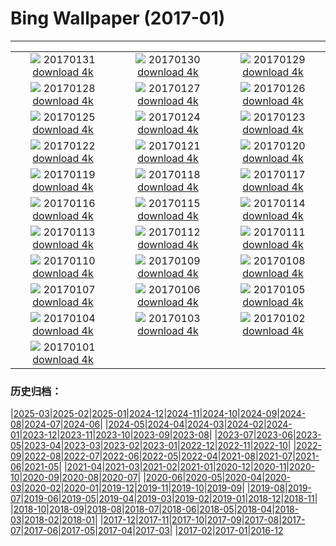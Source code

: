 # Bing Wallpaper (2017-01)
**************
| | | |
| :----: | :----: | :----: |
| ![](https://www.bing.com/az/hprichbg/rb/GBRISS_ZH-CN10195808313_1920x1080.jpg) 20170131 [download 4k](https://www.bing.com/az/hprichbg/rb/GBRISS_ZH-CN10195808313_UHD.jpg) | ![](https://www.bing.com/az/hprichbg/rb/FlameTowers_ZH-CN10904980589_1920x1080.jpg) 20170130 [download 4k](https://www.bing.com/az/hprichbg/rb/FlameTowers_ZH-CN10904980589_UHD.jpg) | ![](https://www.bing.com/az/hprichbg/rb/SpringCouplet_ZH-CN16366435588_1920x1080.jpg) 20170129 [download 4k](https://www.bing.com/az/hprichbg/rb/SpringCouplet_ZH-CN16366435588_UHD.jpg) |
| ![](https://www.bing.com/az/hprichbg/rb/DoorGods_ZH-CN12360444323_1920x1080.jpg) 20170128 [download 4k](https://www.bing.com/az/hprichbg/rb/DoorGods_ZH-CN12360444323_UHD.jpg) | ![](https://www.bing.com/az/hprichbg/rb/ChineseGoldenPheasant_ZH-CN12693021758_1920x1080.jpg) 20170127 [download 4k](https://www.bing.com/az/hprichbg/rb/ChineseGoldenPheasant_ZH-CN12693021758_UHD.jpg) | ![](https://www.bing.com/az/hprichbg/rb/Chopstics_ZH-CN11978203109_1920x1080.jpg) 20170126 [download 4k](https://www.bing.com/az/hprichbg/rb/Chopstics_ZH-CN11978203109_UHD.jpg) |
| ![](https://www.bing.com/az/hprichbg/rb/DovrefjellMuskox_ZH-CN14069563613_1920x1080.jpg) 20170125 [download 4k](https://www.bing.com/az/hprichbg/rb/DovrefjellMuskox_ZH-CN14069563613_UHD.jpg) | ![](https://www.bing.com/az/hprichbg/rb/VillersAbbey_ZH-CN10373383330_1920x1080.jpg) 20170124 [download 4k](https://www.bing.com/az/hprichbg/rb/VillersAbbey_ZH-CN10373383330_UHD.jpg) | ![](https://www.bing.com/az/hprichbg/rb/LuciolaCruciata_ZH-CN9063767400_1920x1080.jpg) 20170123 [download 4k](https://www.bing.com/az/hprichbg/rb/LuciolaCruciata_ZH-CN9063767400_UHD.jpg) |
| ![](https://www.bing.com/az/hprichbg/rb/MontBlancVideo_ZH-CN9230432404_1920x1080.jpg) 20170122 [download 4k](https://www.bing.com/az/hprichbg/rb/MontBlancVideo_ZH-CN9230432404_UHD.jpg) | ![](https://www.bing.com/az/hprichbg/rb/PfeifferBeach_ZH-CN13868196659_1920x1080.jpg) 20170121 [download 4k](https://www.bing.com/az/hprichbg/rb/PfeifferBeach_ZH-CN13868196659_UHD.jpg) | ![](https://www.bing.com/az/hprichbg/rb/GentooPenguinVideo_ZH-CN9979103072_1920x1080.jpg) 20170120 [download 4k](https://www.bing.com/az/hprichbg/rb/GentooPenguinVideo_ZH-CN9979103072_UHD.jpg) |
| ![](https://www.bing.com/az/hprichbg/rb/IceSculptures_ZH-CN12032666081_1920x1080.jpg) 20170119 [download 4k](https://www.bing.com/az/hprichbg/rb/IceSculptures_ZH-CN12032666081_UHD.jpg) | ![](https://www.bing.com/az/hprichbg/rb/MinervaTerrace_ZH-CN10705203937_1920x1080.jpg) 20170118 [download 4k](https://www.bing.com/az/hprichbg/rb/MinervaTerrace_ZH-CN10705203937_UHD.jpg) | ![](https://www.bing.com/az/hprichbg/rb/MountOTemanu_ZH-CN10516512008_1920x1080.jpg) 20170117 [download 4k](https://www.bing.com/az/hprichbg/rb/MountOTemanu_ZH-CN10516512008_UHD.jpg) |
| ![](https://www.bing.com/az/hprichbg/rb/LasMedulasFrost_ZH-CN10300016604_1920x1080.jpg) 20170116 [download 4k](https://www.bing.com/az/hprichbg/rb/LasMedulasFrost_ZH-CN10300016604_UHD.jpg) | ![](https://www.bing.com/az/hprichbg/rb/BehindTheFalls_ZH-CN6370841810_1920x1080.jpg) 20170115 [download 4k](https://www.bing.com/az/hprichbg/rb/BehindTheFalls_ZH-CN6370841810_UHD.jpg) | ![](https://www.bing.com/az/hprichbg/rb/GreatCourt_ZH-CN11131065922_1920x1080.jpg) 20170114 [download 4k](https://www.bing.com/az/hprichbg/rb/GreatCourt_ZH-CN11131065922_UHD.jpg) |
| ![](https://www.bing.com/az/hprichbg/rb/KongdeRi_ZH-CN11743396085_1920x1080.jpg) 20170113 [download 4k](https://www.bing.com/az/hprichbg/rb/KongdeRi_ZH-CN11743396085_UHD.jpg) | ![](https://www.bing.com/az/hprichbg/rb/MacaquesWulingyuan_ZH-CN8705472129_1920x1080.jpg) 20170112 [download 4k](https://www.bing.com/az/hprichbg/rb/MacaquesWulingyuan_ZH-CN8705472129_UHD.jpg) | ![](https://www.bing.com/az/hprichbg/rb/TempleOfValadier_ZH-CN13184904528_1920x1080.jpg) 20170111 [download 4k](https://www.bing.com/az/hprichbg/rb/TempleOfValadier_ZH-CN13184904528_UHD.jpg) |
| ![](https://www.bing.com/az/hprichbg/rb/NASAEgypt_ZH-CN10985844646_1920x1080.jpg) 20170110 [download 4k](https://www.bing.com/az/hprichbg/rb/NASAEgypt_ZH-CN10985844646_UHD.jpg) | ![](https://www.bing.com/az/hprichbg/rb/EifelNPBelgium_ZH-CN12131884508_1920x1080.jpg) 20170109 [download 4k](https://www.bing.com/az/hprichbg/rb/EifelNPBelgium_ZH-CN12131884508_UHD.jpg) | ![](https://www.bing.com/az/hprichbg/rb/RossFountain_ZH-CN11490955168_1920x1080.jpg) 20170108 [download 4k](https://www.bing.com/az/hprichbg/rb/RossFountain_ZH-CN11490955168_UHD.jpg) |
| ![](https://www.bing.com/az/hprichbg/rb/TrakaiIslandCastle_ZH-CN14067567252_1920x1080.jpg) 20170107 [download 4k](https://www.bing.com/az/hprichbg/rb/TrakaiIslandCastle_ZH-CN14067567252_UHD.jpg) | ![](https://www.bing.com/az/hprichbg/rb/CalevCoyote_ZH-CN8657167059_1920x1080.jpg) 20170106 [download 4k](https://www.bing.com/az/hprichbg/rb/CalevCoyote_ZH-CN8657167059_UHD.jpg) | ![](https://www.bing.com/az/hprichbg/rb/RoyalBarge_ZH-CN8556739705_1920x1080.jpg) 20170105 [download 4k](https://www.bing.com/az/hprichbg/rb/RoyalBarge_ZH-CN8556739705_UHD.jpg) |
| ![](https://www.bing.com/az/hprichbg/rb/MacawFlight_ZH-CN10427294606_1920x1080.jpg) 20170104 [download 4k](https://www.bing.com/az/hprichbg/rb/MacawFlight_ZH-CN10427294606_UHD.jpg) | ![](https://www.bing.com/az/hprichbg/rb/LakeWakapitu_ZH-CN11335950566_1920x1080.jpg) 20170103 [download 4k](https://www.bing.com/az/hprichbg/rb/LakeWakapitu_ZH-CN11335950566_UHD.jpg) | ![](https://www.bing.com/az/hprichbg/rb/CarWash_ZH-CN12705750866_1920x1080.jpg) 20170102 [download 4k](https://www.bing.com/az/hprichbg/rb/CarWash_ZH-CN12705750866_UHD.jpg) |
| ![](https://www.bing.com/az/hprichbg/rb/CabinetClimber_ZH-CN8091149480_1920x1080.jpg) 20170101 [download 4k](https://www.bing.com/az/hprichbg/rb/CabinetClimber_ZH-CN8091149480_UHD.jpg) |  

### 历史归档：

|[2025-03](/../2025-03/2025-03.md)|[2025-02](/../2025-02/2025-02.md)|[2025-01](/../2025-01/2025-01.md)|[2024-12](/../2024-12/2024-12.md)|[2024-11](/../2024-11/2024-11.md)|[2024-10](/../2024-10/2024-10.md)|[2024-09](/../2024-09/2024-09.md)|[2024-08](/../2024-08/2024-08.md)|[2024-07](/../2024-07/2024-07.md)|[2024-06](/../2024-06/2024-06.md)|
|[2024-05](/../2024-05/2024-05.md)|[2024-04](/../2024-04/2024-04.md)|[2024-03](/../2024-03/2024-03.md)|[2024-02](/../2024-02/2024-02.md)|[2024-01](/../2024-01/2024-01.md)|[2023-12](/../2023-12/2023-12.md)|[2023-11](/../2023-11/2023-11.md)|[2023-10](/../2023-10/2023-10.md)|[2023-09](/../2023-09/2023-09.md)|[2023-08](/../2023-08/2023-08.md)|
|[2023-07](/../2023-07/2023-07.md)|[2023-06](/../2023-06/2023-06.md)|[2023-05](/../2023-05/2023-05.md)|[2023-04](/../2023-04/2023-04.md)|[2023-03](/../2023-03/2023-03.md)|[2023-02](/../2023-02/2023-02.md)|[2023-01](/../2023-01/2023-01.md)|[2022-12](/../2022-12/2022-12.md)|[2022-11](/../2022-11/2022-11.md)|[2022-10](/../2022-10/2022-10.md)|
|[2022-09](/../2022-09/2022-09.md)|[2022-08](/../2022-08/2022-08.md)|[2022-07](/../2022-07/2022-07.md)|[2022-06](/../2022-06/2022-06.md)|[2022-05](/../2022-05/2022-05.md)|[2022-04](/../2022-04/2022-04.md)|[2021-08](/../2021-08/2021-08.md)|[2021-07](/../2021-07/2021-07.md)|[2021-06](/../2021-06/2021-06.md)|[2021-05](/../2021-05/2021-05.md)|
|[2021-04](/../2021-04/2021-04.md)|[2021-03](/../2021-03/2021-03.md)|[2021-02](/../2021-02/2021-02.md)|[2021-01](/../2021-01/2021-01.md)|[2020-12](/../2020-12/2020-12.md)|[2020-11](/../2020-11/2020-11.md)|[2020-10](/../2020-10/2020-10.md)|[2020-09](/../2020-09/2020-09.md)|[2020-08](/../2020-08/2020-08.md)|[2020-07](/../2020-07/2020-07.md)|
|[2020-06](/../2020-06/2020-06.md)|[2020-05](/../2020-05/2020-05.md)|[2020-04](/../2020-04/2020-04.md)|[2020-03](/../2020-03/2020-03.md)|[2020-02](/../2020-02/2020-02.md)|[2020-01](/../2020-01/2020-01.md)|[2019-12](/../2019-12/2019-12.md)|[2019-11](/../2019-11/2019-11.md)|[2019-10](/../2019-10/2019-10.md)|[2019-09](/../2019-09/2019-09.md)|
|[2019-08](/../2019-08/2019-08.md)|[2019-07](/../2019-07/2019-07.md)|[2019-06](/../2019-06/2019-06.md)|[2019-05](/../2019-05/2019-05.md)|[2019-04](/../2019-04/2019-04.md)|[2019-03](/../2019-03/2019-03.md)|[2019-02](/../2019-02/2019-02.md)|[2019-01](/../2019-01/2019-01.md)|[2018-12](/../2018-12/2018-12.md)|[2018-11](/../2018-11/2018-11.md)|
|[2018-10](/../2018-10/2018-10.md)|[2018-09](/../2018-09/2018-09.md)|[2018-08](/../2018-08/2018-08.md)|[2018-07](/../2018-07/2018-07.md)|[2018-06](/../2018-06/2018-06.md)|[2018-05](/../2018-05/2018-05.md)|[2018-04](/../2018-04/2018-04.md)|[2018-03](/../2018-03/2018-03.md)|[2018-02](/../2018-02/2018-02.md)|[2018-01](/../2018-01/2018-01.md)|
|[2017-12](/../2017-12/2017-12.md)|[2017-11](/../2017-11/2017-11.md)|[2017-10](/../2017-10/2017-10.md)|[2017-09](/../2017-09/2017-09.md)|[2017-08](/../2017-08/2017-08.md)|[2017-07](/../2017-07/2017-07.md)|[2017-06](/../2017-06/2017-06.md)|[2017-05](/../2017-05/2017-05.md)|[2017-04](/../2017-04/2017-04.md)|[2017-03](/../2017-03/2017-03.md)|
|[2017-02](/../2017-02/2017-02.md)|[2017-01](/2017-01.md)|[2016-12](/../2016-12/2016-12.md)